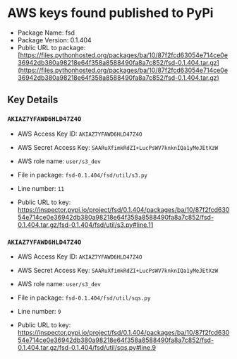 # AWS keys found published to PyPi

* Package Name: fsd
* Package Version: 0.1.404
* Public URL to package: [https://files.pythonhosted.org/packages/ba/10/87f2fcd63054e714ce0e36942db380a98218e64f358a8588490fa8a7c852/fsd-0.1.404.tar.gz](https://files.pythonhosted.org/packages/ba/10/87f2fcd63054e714ce0e36942db380a98218e64f358a8588490fa8a7c852/fsd-0.1.404.tar.gz)

## Key Details

### `AKIAZ7YFAWD6HLD47Z4O`

* AWS Access Key ID: `AKIAZ7YFAWD6HLD47Z4O`
* AWS Secret Access Key: `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` 
* AWS role name: `user/s3_dev`
* File in package: `fsd-0.1.404/fsd/util/s3.py`
* Line number: `11`

* Public URL to key: https://inspector.pypi.io/project/fsd/0.1.404/packages/ba/10/87f2fcd63054e714ce0e36942db380a98218e64f358a8588490fa8a7c852/fsd-0.1.404.tar.gz/fsd-0.1.404/fsd/util/s3.py#line.11



### `AKIAZ7YFAWD6HLD47Z4O`

* AWS Access Key ID: `AKIAZ7YFAWD6HLD47Z4O`
* AWS Secret Access Key: `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` 
* AWS role name: `user/s3_dev`
* File in package: `fsd-0.1.404/fsd/util/sqs.py`
* Line number: `9`

* Public URL to key: https://inspector.pypi.io/project/fsd/0.1.404/packages/ba/10/87f2fcd63054e714ce0e36942db380a98218e64f358a8588490fa8a7c852/fsd-0.1.404.tar.gz/fsd-0.1.404/fsd/util/sqs.py#line.9


